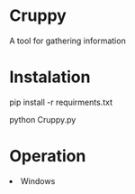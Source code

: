 # Cruppy

A tool for gathering information

# Instalation

pip install -r requirments.txt

python Cruppy.py

# Operation

<li> Windows </li>
